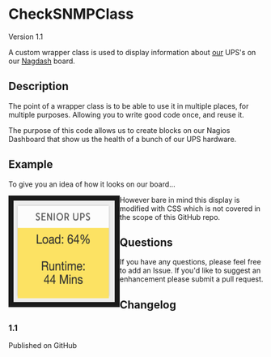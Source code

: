 # CheckSNMPClass
Version 1.1

A custom wrapper class is used to display information about [our](https://github.com/cranleighschool) UPS's on our [Nagdash](https://github.com/lozzd/Nagdash) board.

## Description
The point of a wrapper class is to be able to use it in multiple places, for multiple purposes. Allowing you to write good code once, and reuse it. 

The purpose of this code allows us to create blocks on our Nagios Dashboard that show us the health of a bunch of our UPS hardware.

## Example
To give you an idea of how it looks on our board... 

<a href="https://github.com/fredbradley/CheckSNMPClass/raw/master/examples/Output-Display.png" target="_blank"><img src="https://github.com/fredbradley/CheckSNMPClass/raw/master/examples/Output-Display.png" 
alt="Example Screen Shot" width="200" height="200" border="10" style="float:left;" /></a>

However bare in mind this display is modified with CSS which is not covered in the scope of this GitHub repo.

## Questions
If you have any questions, please feel free to add an Issue. If you'd like to suggest an enhancement please submit a pull request. 

## Changelog

### 1.1
Published on GitHub

